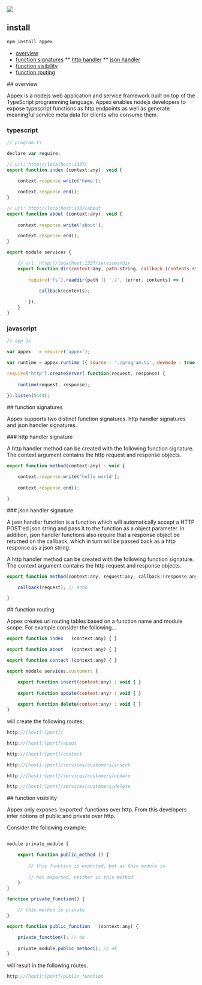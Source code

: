 ![](https://raw.github.com/sinclairzx81/appex/master/assets/logo.jpg)

## install

```javascript
npm install appex
```

* [overview](#overview)
* [function signatures](#function_signatures)
** [http handler](#function_signatures_http_handler)
** [json handler](#function_signatures_json_handler)
* [function visibility](#function_visibility)
* [function routing](#function_routing)


<a name="overview" />
## overview

Appex is a nodejs web application and service framework built on top of the TypeScript programming language. Appex 
enables nodejs developers to expose typescript functions as http endpoints as well as generate meaningful service
meta data for clients who consume them. 

### typescript

```javascript
// program.ts

declare var require; 

// url: http://localhost:1337/
export function index (context:any): void { 
  
    context.response.write('home');

    context.response.end(); 
}

// url: http://localhost:1337/about
export function about (context:any): void { 
	
    context.response.write('about');

    context.response.end();
}

export module services {

    // url: http://localhost:1337/services/dir
    export function dir(context:any, path:string, callback:(contents:string[]) => void) {
        
        require('fs').readdir(path || './', (error, contents) => {
            
            callback(contents);

        });
    }
}

```

### javascript

```javascript
// app.js

var appex   = require('appex');

var runtime = appex.runtime ({ source : './program.ts', devmode : true });

require('http').createServer( function(request, response) {
    
    runtime(request, response);
    
}).listen(5444);
```
<a name="function_signatures" />
## function signatures

Appex supports two distinct function signatures. http handler signatures and json handler signatures.

<a name="function_signatures_http_handler" />
### http handler signature

A http handler method can be created with the following function signature. The context
argument contains the http request and response objects.

```javascript
export function method(context:any) : void {

	context.response.write('hello world');
	
	context.response.end();

}
```
<a name="function_signatures_json_handler" />
### json handler signature

A json handler function is a function which will automatically accept a HTTP POST'ed json string and 
pass it to the function as a object parameter. in addition, json handler functions also require that 
a response object be returned on the callback, which in turn will be passed back as a http response
as a json string.

A http handler method can be created with the following function signature. The context
argument contains the http request and response objects.

```javascript
export function method(context:any, request:any, callback:(response:any) => void) {

	callback(request); // echo

}
```
<a name="function_routing" />
## function routing

Appex creates url routing tables based on a function name and module scope. For example consider the following...

```javascript
export function index   (context:any) { }

export function about   (context:any) { }

export function contact (context:any) { }

export module services.customers {

	export function insert(context:any) : void { }
	
	export function update(context:any) : void { }
	
	export function delete(context:any) : void { }
}
```

will create the following routes:

```javascript
http://[host]:[port]/

http://[host]:[port]/about

http://[host]:[port]/contact

http://[host]:[port]/services/customers/insert

http://[host]:[port]/services/customers/update

http://[host]:[port]/services/customers/delete
```
<a name="function_visibility" />
## function visibility

Appex only exposes 'exported' functions over http. From this developers infer notions of public and private over http. 

Consider the following example:

```javascript

module private_module {

	export function public_method () {
	
		// this function is exported, but as this module is 
		
		// not exported, neither is this method.
	}
}

function private_function() {

	// this method is private
}

export function public_function   (context:any) { 

	private_function(); // ok
	
	private_module.public_method(); // ok
}
```

will result in the following routes.

```javascript
http://[host]:[port]/public_function
```


